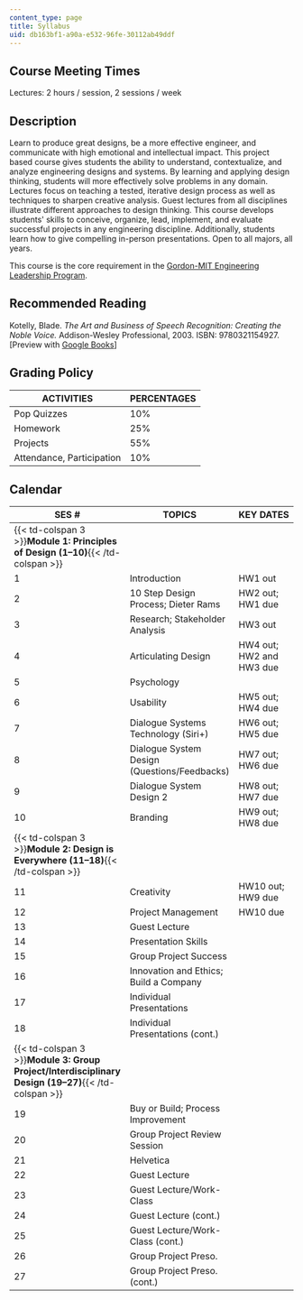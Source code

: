 ```yaml
---
content_type: page
title: Syllabus
uid: db163bf1-a90a-e532-96fe-30112ab49ddf
---
```


Course Meeting Times
--------------------

Lectures: 2 hours / session, 2 sessions / week

Description
-----------

Learn to produce great designs, be a more effective engineer, and communicate with high emotional and intellectual impact. This project based course gives students the ability to understand, contextualize, and analyze engineering designs and systems. By learning and applying design thinking, students will more effectively solve problems in any domain. Lectures focus on teaching a tested, iterative design process as well as techniques to sharpen creative analysis. Guest lectures from all disciplines illustrate different approaches to design thinking. This course develops students' skills to conceive, organize, lead, implement, and evaluate successful projects in any engineering discipline. Additionally, students learn how to give compelling in-person presentations. Open to all majors, all years.

This course is the core requirement in the [Gordon-MIT Engineering Leadership Program](http://gelp.mit.edu/).

Recommended Reading
-------------------

Kotelly, Blade. _The Art and Business of Speech Recognition: Creating the Noble Voice._ Addison-Wesley Professional, 2003. ISBN: 9780321154927. \[Preview with [Google Books](http://books.google.com/books?id=VFwaIMJ6pLoC&pg=PAfrontcover#v=onepage)\]

Grading Policy
--------------

| ACTIVITIES | PERCENTAGES |
| --- | --- |
| Pop Quizzes | 10% |
| Homework | 25% |
| Projects | 55% |
| Attendance, Participation | 10% 

Calendar
--------

| SES # | TOPICS | KEY DATES |
| --- | --- | --- |
| {{< td-colspan 3 >}}**Module 1: Principles of Design (1–10)**{{< /td-colspan >}} |||
| 1 | Introduction | HW1 out |
| 2 | 10 Step Design Process; Dieter Rams | HW2 out; HW1 due |
| 3 | Research; Stakeholder Analysis | HW3 out |
| 4 | Articulating Design | HW4 out; HW2 and HW3 due |
| 5 | Psychology | &nbsp; |
| 6 | Usability | HW5 out; HW4 due |
| 7 | Dialogue Systems Technology (Siri+) | HW6 out; HW5 due |
| 8 | Dialogue System Design (Questions/Feedbacks) | HW7 out; HW6 due |
| 9 | Dialogue System Design 2 | HW8 out; HW7 due |
| 10 | Branding | HW9 out; HW8 due |
| {{< td-colspan 3 >}}**Module 2: Design is Everywhere (11–18)**{{< /td-colspan >}} |||
| 11 | Creativity | HW10 out; HW9 due |
| 12 | Project Management | HW10 due |
| 13 | Guest Lecture | &nbsp; |
| 14 | Presentation Skills | &nbsp; |
| 15 | Group Project Success | &nbsp; |
| 16 | Innovation and Ethics; Build a Company | &nbsp; |
| 17 | Individual Presentations | &nbsp; |
| 18 | Individual Presentations (cont.) | &nbsp; |
| {{< td-colspan 3 >}}**Module 3: Group Project/Interdisciplinary Design (19–27)**{{< /td-colspan >}} |||
| 19 | Buy or Build; Process Improvement | &nbsp; |
| 20 | Group Project Review Session | &nbsp; |
| 21 | Helvetica | &nbsp; |
| 22 | Guest Lecture | &nbsp; |
| 23 | Guest Lecture/Work-Class | &nbsp; |
| 24 | Guest Lecture (cont.) | &nbsp; |
| 25 | Guest Lecture/Work-Class (cont.) | &nbsp; |
| 26 | Group Project Preso. | &nbsp; |
| 27 | Group Project Preso. (cont.) |